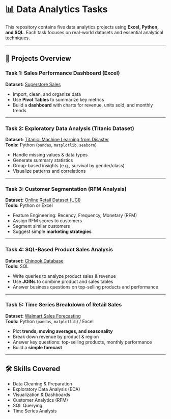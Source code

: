 # 📊 Data Analytics Tasks  

This repository contains five  data analytics projects using **Excel, Python, and SQL**. Each task focuses on real-world datasets and essential analytical techniques.  

---

## 🚀 Projects Overview  

### **Task 1: Sales Performance Dashboard (Excel)**  
**Dataset:** [Superstore Sales](https://www.kaggle.com/datasets)  
- Import, clean, and organize data  
- Use **Pivot Tables** to summarize key metrics  
- Build a **dashboard** with charts for revenue, units sold, and monthly trends  

---

### **Task 2: Exploratory Data Analysis (Titanic Dataset)**  
**Dataset:** [Titanic: Machine Learning from Disaster](https://www.kaggle.com/c/titanic)  
**Tools:** Python (`pandas`, `matplotlib`, `seaborn`)  
- Handle missing values & data types  
- Generate summary statistics  
- Group-based insights (e.g., survival by gender/class)  
- Visualize patterns and correlations  

---

### **Task 3: Customer Segmentation (RFM Analysis)**  
**Dataset:** [Online Retail Dataset (UCI)](https://archive.ics.uci.edu/ml/datasets/online+retail)  
**Tools:** Python or Excel  
- Feature Engineering: Recency, Frequency, Monetary (RFM)  
- Assign RFM scores to customers  
- Segment similar customers  
- Suggest simple **marketing strategies**  

---

### **Task 4: SQL-Based Product Sales Analysis**  
**Dataset:** [Chinook Database](https://www.kaggle.com/datasets)  
**Tools:** SQL  
- Write queries to analyze product sales & revenue  
- Use **JOINs** to combine product and sales tables  
- Answer business questions on top-selling products and performance  

---

### **Task 5: Time Series Breakdown of Retail Sales**  
**Dataset:** [Walmart Sales Forecasting](https://www.kaggle.com/c/walmart-recruiting-store-sales-forecasting)  
**Tools:** Python (`pandas`, `matplotlib`) / Excel  
- Plot **trends, moving averages, and seasonality**  
- Break down revenue by product & region  
- Answer key questions: top-selling products, monthly performance  
- Build a **simple forecast**  

---

## 🛠️ Skills Covered  
- Data Cleaning & Preparation  
- Exploratory Data Analysis (EDA)  
- Visualization & Dashboards  
- Customer Analytics (RFM)  
- SQL Querying  
- Time Series Analysis  

